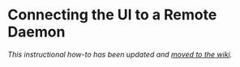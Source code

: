 # Connecting the UI to a Remote Daemon

_This instructional how-to has been updated and [moved to the wiki](https://github.com/goji-Network/goji-blockchain/wiki/Connecting-the-UI-to-a-remote-daemon)._
